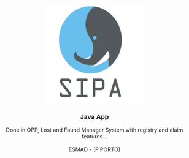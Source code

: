 <p align="center">
  <img src="https://github.com/rcosta26/App---SIPA---Java/blob/master/logo.png" width=256 height=256>

  <h3 align="center"><b>Java App</b></h3>

  <p align="center">
     Done in OPP, Lost and Found Manager System with registry and claim features...
    <br>
    <br>
    ESMAD - (P.PORTO)
    <br>
  </p>
</p>